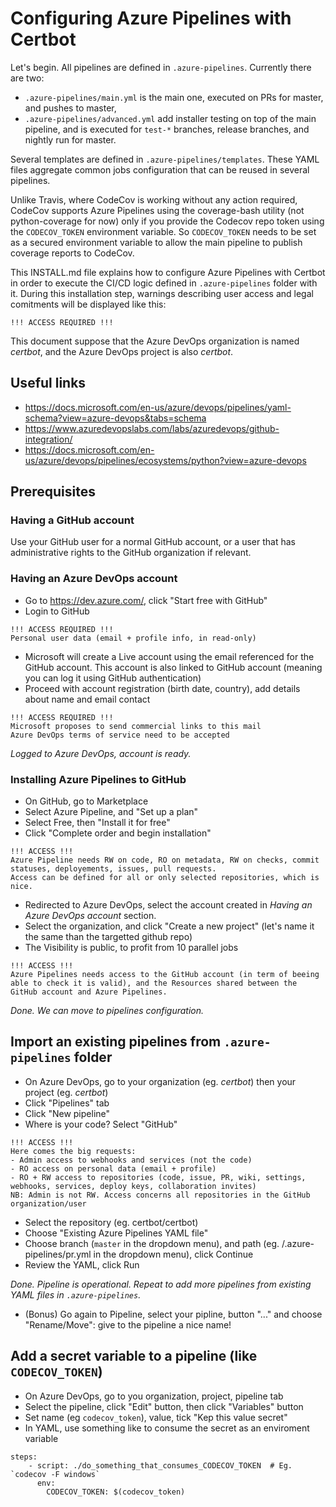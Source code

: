 # Configuring Azure Pipelines with Certbot

Let's begin. All pipelines are defined in `.azure-pipelines`. Currently there are two:
* `.azure-pipelines/main.yml` is the main one, executed on PRs for master, and pushes to master,
* `.azure-pipelines/advanced.yml` add installer testing on top of the main pipeline, and is executed for `test-*` branches, release branches, and nightly run for master.

Several templates are defined in `.azure-pipelines/templates`. These YAML files aggregate common jobs configuration that can be reused in several pipelines.

Unlike Travis, where CodeCov is working without any action required, CodeCov supports Azure Pipelines
using the coverage-bash utility (not python-coverage for now) only if you provide the Codecov repo token
using the `CODECOV_TOKEN` environment variable. So `CODECOV_TOKEN` needs to be set as a secured
environment variable to allow the main pipeline to publish coverage reports to CodeCov.

This INSTALL.md file explains how to configure Azure Pipelines with Certbot in order to execute the CI/CD logic defined in `.azure-pipelines` folder with it.
During this installation step, warnings describing user access and legal comitments will be displayed like this:
```
!!! ACCESS REQUIRED !!!
```

This document suppose that the Azure DevOps organization is named _certbot_, and the Azure DevOps project is also _certbot_.

## Useful links

* https://docs.microsoft.com/en-us/azure/devops/pipelines/yaml-schema?view=azure-devops&tabs=schema
* https://www.azuredevopslabs.com/labs/azuredevops/github-integration/
* https://docs.microsoft.com/en-us/azure/devops/pipelines/ecosystems/python?view=azure-devops

## Prerequisites

### Having a GitHub account

Use your GitHub user for a normal GitHub account, or a user that has administrative rights to the GitHub organization if relevant.

### Having an Azure DevOps account
- Go to https://dev.azure.com/, click "Start free with GitHub"
- Login to GitHub

```
!!! ACCESS REQUIRED !!!
Personal user data (email + profile info, in read-only)
```

- Microsoft will create a Live account using the email referenced for the GitHub account. This account is also linked to GitHub account (meaning you can log it using GitHub authentication)
- Proceed with account registration (birth date, country), add details about name and email contact

```
!!! ACCESS REQUIRED !!!
Microsoft proposes to send commercial links to this mail
Azure DevOps terms of service need to be accepted
```

_Logged to Azure DevOps, account is ready._

### Installing Azure Pipelines to GitHub

- On GitHub, go to Marketplace
- Select Azure Pipeline, and "Set up a plan"
- Select Free, then "Install it for free"
- Click "Complete order and begin installation"

```
!!! ACCESS !!!
Azure Pipeline needs RW on code, RO on metadata, RW on checks, commit statuses, deployements, issues, pull requests.
Access can be defined for all or only selected repositories, which is nice.
```

- Redirected to Azure DevOps, select the account created in _Having an Azure DevOps account_ section.
- Select the organization, and click "Create a new project" (let's name it the same than the targetted github repo)
- The Visibility is public, to profit from 10 parallel jobs

```
!!! ACCESS !!!
Azure Pipelines needs access to the GitHub account (in term of beeing able to check it is valid), and the Resources shared between the GitHub account and Azure Pipelines.
```

_Done. We can move to pipelines configuration._

## Import an existing pipelines from `.azure-pipelines` folder

- On Azure DevOps, go to your organization (eg. _certbot_) then your project (eg. _certbot_)
- Click "Pipelines" tab
- Click "New pipeline"
- Where is your code? Select "GitHub"

```
!!! ACCESS !!!
Here comes the big requests:
- Admin access to webhooks and services (not the code)
- RO access on personal data (email + profile)
- RO + RW access to repositories (code, issue, PR, wiki, settings, webhooks, services, deploy keys, collaboration invites)
NB: Admin is not RW. Access concerns all repositories in the GitHub organization/user
```

- Select the repository (eg. certbot/certbot)
- Choose "Existing Azure Pipelines YAML file"
- Choose branch (`master` in the dropdown menu), and path (eg. /.azure-pipelines/pr.yml in the dropdown menu), click Continue
- Review the YAML, click Run

_Done. Pipeline is operational. Repeat to add more pipelines from existing YAML files in `.azure-pipelines`._

- (Bonus) Go again to Pipeline, select your pipline, button "..." and choose "Rename/Move": give to the pipeline a nice name!


## Add a secret variable to a pipeline (like `CODECOV_TOKEN`)

- On Azure DevOps, go to you organization, project, pipeline tab
- Select the pipeline, click "Edit" button, then click "Variables" button
- Set name (eg `codecov_token`), value, tick "Kep this value secret"
- In YAML, use something like to consume the secret as an enviroment variable
```
steps:
    - script: ./do_something_that_consumes_CODECOV_TOKEN  # Eg. `codecov -F windows`
      env:
        CODECOV_TOKEN: $(codecov_token)
```
